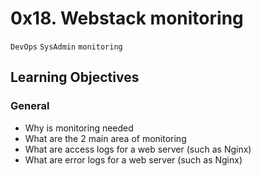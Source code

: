 # 0x18. Webstack monitoring
`DevOps` `SysAdmin` `monitoring`
## Learning Objectives
### General
- Why is monitoring needed
- What are the 2 main area of monitoring
- What are access logs for a web server (such as Nginx)
- What are error logs for a web server (such as Nginx)
